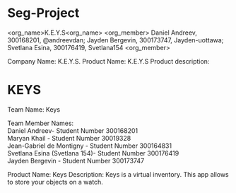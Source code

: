 # Seg-Project
<org_name>K.E.Y.S<org_name>
<org_member> Daniel Andreev, 300168201, @andreevdan; Jayden Bergevin, 300173747, Jayden-uottawa; Svetlana Esina, 300176419, Svetlana154 <org_member>


Company Name: K.E.Y.S.
Product Name: K.E.Y.S
Product description:

KEYS
======

Team Name: Keys

Team Member Names:<br />
Daniel Andreev- Student Number 300168201 <br />
Maryan Khail - Student Number 30019328 <br />
Jean-Gabriel de Montigny - Student Number 300164831 <br />
Svetlana Esina (Svetlana 154)- Student Number 300176419 <br />
Jayden Bergevin - Student Number 300173747 <br />

Product Name: Keys
Description:
Keys is a virtual inventory. This app allows to store your objects on a watch.
